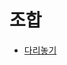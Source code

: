 # 조합

- [다리놓기](https://github.com/JangHyoGwang/TIL/blob/main/Python/Problem/%EB%8B%A4%EB%A6%AC%20%EB%86%93%EA%B8%B0.md)
